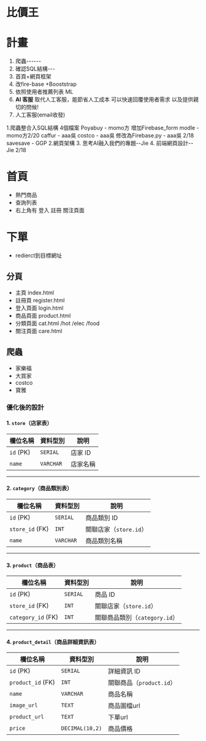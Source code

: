 # 比價王

# 計畫
1. 爬蟲------
2. 確認SQL結構---
3. 首頁+網頁框架 
4. 改fire-base +Booststrap
5. 依照使用者推薦列表 ML
6. **AI 客服** 取代人工客服，能節省人工成本 可以快速回覆使用者需求 以及提供親切的問候!  
7.  人工客服(email收發)

1.爬蟲整合入SQL結構 4個檔案
Poyabuy - momo方
增加Firebase_form modle - momo方2/20
caffur - aaa吳 
costco - aaa吳 
修改為Firebase.py - aaa吳 2/18
savesave - GGP
2.網頁架構
3. 思考AI融入我們的專題--Jie
4. 前端網頁設計--Jie 2/18


# 首頁
* 熱門商品
* 查詢列表
* 右上角有 登入 註冊 關注頁面

# 下單
* redierct到目標網址

## 分頁
* 主頁 index.html
* 註冊頁 register.html
* 登入頁面 login.html
* 商品頁面 product.html
* 分類頁面 cat.html /hot /elec /food
* 關注頁面 care.html

## 爬蟲
* 家樂福
* 大買家
* costco
* 寶雅

### **優化後的設計**
#### **1. `store`（店家表）**
| 欄位名稱 | 資料型別  | 說明 |
|---------|--------|----|
| `id` (PK) | `SERIAL` | 店家 ID |
| `name` | `VARCHAR` | 店家名稱 |


---

#### **2. `category`（商品類別表）**
| 欄位名稱 | 資料型別 | 說明 |
|---------|------|----|
| `id` (PK) | `SERIAL` | 商品類別 ID |
| `store_id` (FK) | `INT` | 關聯店家（`store.id`） |
| `name` | `VARCHAR` | 商品類別名稱 |

---

#### **3. `product`（商品表）**
| 欄位名稱 | 資料型別 | 說明 |
|---------|------|----|
| `id` (PK) | `SERIAL` | 商品 ID |
| `store_id` (FK) | `INT` | 關聯店家（`store.id`） |
| `category_id` (FK) | `INT` | 關聯商品類別（`category.id`） |


---

#### **4. `product_detail`（商品詳細資訊表）**
| 欄位名稱 | 資料型別 | 說明 |
|---------|------|----|
| `id` (PK) | `SERIAL` | 詳細資訊 ID |
| `product_id` (FK) | `INT` | 關聯商品（`product.id`） |
| `name` | `VARCHAR` | 商品名稱 |
| `image_url` | `TEXT` | 商品圖檔url |
| `product_url` | `TEXT` | 下單url |
| `price` | `DECIMAL(10,2)` | 商品價格 |



